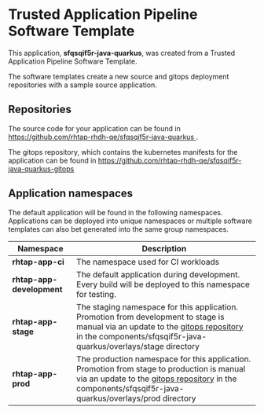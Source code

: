 # Trusted Application Pipeline Software Template

This application, **sfqsqif5r-java-quarkus**, was created from a Trusted Application Pipeline Software Template.

The software templates create a new source and gitops deployment repositories with a sample source application. 

## Repositories

The source code for your application can be found in [https://github.com/rhtap-rhdh-qe/sfqsqif5r-java-quarkus ](https://github.com/rhtap-rhdh-qe/sfqsqif5r-java-quarkus ).
 
The gitops repository, which contains the kubernetes manifests for the application can be found in 
[https://github.com/rhtap-rhdh-qe/sfqsqif5r-java-quarkus-gitops ](https://github.com/rhtap-rhdh-qe/sfqsqif5r-java-quarkus-gitops ) 

## Application namespaces 

The default application will be found in the following namespaces. Applications can be deployed into unique namespaces or multiple software templates can also bet generated into the same group namespaces.  

|  Namespace   |  Description   |  
| -------- | -------- |
| **rhtap-app-ci** | The namespace used for CI workloads |
| **rhtap-app-development** | The default application during development. Every build will be deployed to this namespace for testing. |
| **rhtap-app-stage** | The staging namespace for this application. Promotion from development to stage is manual via an update to the [gitops repository](https://github.com/rhtap-rhdh-qe/sfqsqif5r-java-quarkus-gitops ) in the components/sfqsqif5r-java-quarkus/overlays/stage directory |
| **rhtap-app-prod** | The production namespace for this application. Promotion from stage to production is manual via an update to the [gitops repository](https://github.com/rhtap-rhdh-qe/sfqsqif5r-java-quarkus-gitops ) in the components/sfqsqif5r-java-quarkus/overlays/prod directory |